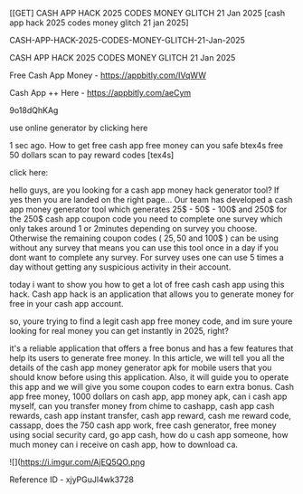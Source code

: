 [[GET] CASH APP HACK 2025 CODES MONEY GLITCH 21 Jan 2025 [cash app hack 2025 codes money glitch 21 jan 2025]

CASH-APP-HACK-2025-CODES-MONEY-GLITCH-21-Jan-2025

CASH APP HACK 2025 CODES MONEY GLITCH 21 Jan 2025

Free Cash App Money -  https://appbitly.com/IVqWW


Cash App ++ Here - https://appbitly.com/aeCym


9o18dQhKAg

use online generator by clicking here

1 sec ago. How to get free cash app free money can you safe btex4s free 50 dollars scan to pay reward codes [tex4s]

click here:

hello guys, are you looking for a cash app money hack generator tool? If yes then you are landed on the right page... Our team has developed a cash app money generator tool which generates 25$ - 50$ - 100$ and 250$ for the 250$ cash app coupon code you need to complete one survey which only takes around 1 or 2minutes depending on survey you choose. Otherwise the remaining coupon codes ( 25$, 50$ and 100$ ) can be using without any survey that means you can use this tool once in a day if you dont want to complete any survey. For survey uses one can use 5 times a day without getting any suspicious activity in their account.

today i want to show you how to get a lot of free cash cash app using this hack. Cash app hack is an application that allows you to generate money for free in your cash app account.

so, youre trying to find a legit cash app free money code, and im sure youre looking for real money you can get instantly in 2025, right?

it's a reliable application that offers a free bonus and has a few features that help its users to generate free money. In this article, we will tell you all the details of the cash app money generator apk for mobile users that you should know before using this application. Also, it will guide you to operate this app and we will give you some coupon codes to earn extra bonus. Cash app free money, 1000 dollars on cash app, app money apk, can i cash app myself, can you transfer money from chime to cashapp, cash app cash rewards, cash app instant transfer, cash app reward, cash me reward code, cassapp, does the 750 cash app work, free cash generator, free money using social security card, go app cash, how do u cash app someone, how much money can i receive on cash app, how to download ca.

![](https://i.imgur.com/AjEQ5QO.png

Reference ID - xjyPGuJl4wk3728